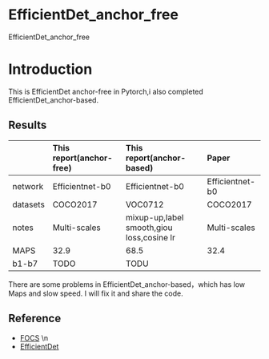 # EfficientDet_anchor_free
EfficientDet_anchor_free



# Introduction
This is EfficientDet anchor-free in Pytorch,i also completed EfficientDet_anchor-based.


## Results
| |This report(anchor-free)| This report(anchor-based)|Paper   |
| :-----  | :-----    | :------ |:------ |
|network|Efficientnet-b0|Efficientnet-b0|Efficientnet-b0|
|datasets|COCO2017|VOC0712|COCO2017|
|notes|Multi-scales|mixup-up,label smooth,giou loss,cosine lr|Multi-scales|
|MAPS|32.9|68.5|32.4|
|b1-b7|TODO|TODU||--|


There are some problems in EfficientDet_anchor-based，which has low Maps and slow speed. I will fix it and share the code.


## Reference
  *  [FOCS](https://github.com/tianzhi0549/FCOS) \n
  *  [EfficientDet](https://arxiv.org/pdf/1911.09070.pdf)



